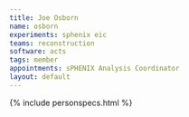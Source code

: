 ```yaml
---
title: Joe Osborn
name: osborn
experiments: sphenix eic
teams: reconstruction
software: acts
tags: member
appointments: sPHENIX Analysis Coordinator
layout: default
---
```


{% include personspecs.html %}
